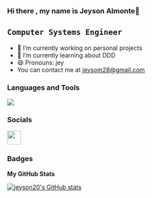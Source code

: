 
### Hi there , my name is Jeyson Almonte👋

**`Computer Systems Engineer`**
----------------------

*  🔭 I’m currently working on personal projects
*  🌱 I’m currently learning about DDD
*  😄 Pronouns: jey
*   You can contact me at [jeysom28@gmail.com](mailto:jeysom28@gmail.com)

### Languages and Tools

<p align="left">
  <a href="https://skillicons.dev">
    <img src="https://skillicons.dev/icons?i=cs,dotnet,ts,js,nodejs,nestjs,git,docker,html,azure" />
  </a>
</p>  
                    
### Socials
  
<div align="left">
    <a href="https://www.linkedin.com/in/jeysonalmonte/" target="_blank" rel="noreferrer">
        <img src="https://raw.githubusercontent.com/danielcranney/readme-generator/main/public/icons/socials/linkedin.svg" width="32" height="32" />
    </a>
</div>

### Badges

<b>My GitHub Stats</b>

<a href="http://www.github.com/jeyson20"><img src="https://github-readme-stats.vercel.app/api?username=jeyson20&show_icons=true&theme=dark" alt="jeyson20's GitHub stats" /></a>
